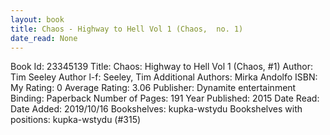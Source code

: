 ```yaml
---
layout: book
title: Chaos - Highway to Hell Vol 1 (Chaos,  no. 1)
date_read: None
---
```


Book Id: 23345139
Title: Chaos: Highway to Hell Vol 1 (Chaos, #1)
Author: Tim Seeley
Author l-f: Seeley, Tim
Additional Authors: Mirka Andolfo
ISBN: 
My Rating: 0
Average Rating: 3.06
Publisher: Dynamite entertainment
Binding: Paperback
Number of Pages: 191
Year Published: 2015
Date Read: 
Date Added: 2019/10/16
Bookshelves: kupka-wstydu
Bookshelves with positions: kupka-wstydu (#315)

